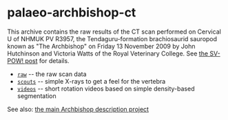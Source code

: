 # palaeo-archbishop-ct

This archive contains the raw results of the CT scan performed on Cervical U of NHMUK PV R3957, the Tendaguru-formation brachiosaurid sauropod known as "The Archbishop" on Friday 13 November 2009 by John Hutchinson and Victoria Watts of the Royal Veterinary College. See [the SV-POW! post](https://svpow.com/2009/11/18/ct-scanning-the-archbishop/) for details.

* [`raw`](raw) -- the raw scan data
* [`scouts`](scouts) -- simple X-rays to get a feel for the vertebra
* [`videos`](videos) -- short rotation videos based on simple density-based segmentation

See also: [the main Archbishop description project](https://github.com/MikeTaylor/palaeo-archbishop/)

